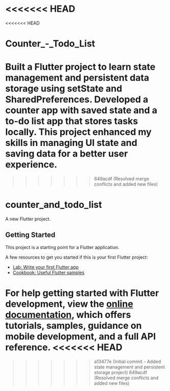 <<<<<<< HEAD
=======
<<<<<<< HEAD
# Counter_-_Todo_List
Built a Flutter project to learn state management and persistent data storage using setState and SharedPreferences. Developed a counter app with saved state and a to-do list app that stores tasks locally. This project enhanced my skills in managing UI state and saving data for a better user experience. 
=======
>>>>>>> 649acdf (Resolved merge conflicts and added new files)
# counter_and_todo_list

A new Flutter project.

## Getting Started

This project is a starting point for a Flutter application.

A few resources to get you started if this is your first Flutter project:

- [Lab: Write your first Flutter app](https://docs.flutter.dev/get-started/codelab)
- [Cookbook: Useful Flutter samples](https://docs.flutter.dev/cookbook)

For help getting started with Flutter development, view the
[online documentation](https://docs.flutter.dev/), which offers tutorials,
samples, guidance on mobile development, and a full API reference.
<<<<<<< HEAD
=======
>>>>>>> a13477e (Initial commit - Added state management and persistent storage project)
>>>>>>> 649acdf (Resolved merge conflicts and added new files)
